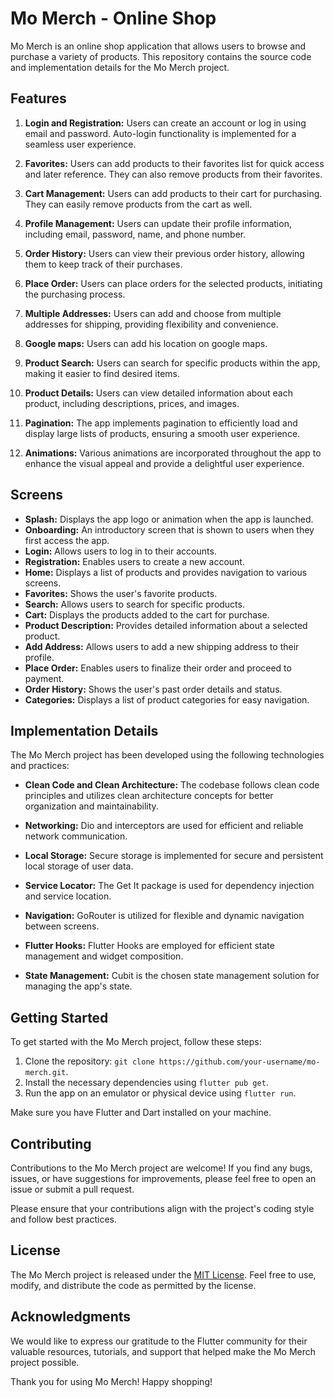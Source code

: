 # Mo Merch - Online Shop

Mo Merch is an online shop application that allows users to browse and purchase a variety of products. This repository contains the source code and implementation details for the Mo Merch project.

## Features

1. **Login and Registration:** Users can create an account or log in using email and password. Auto-login functionality is implemented for a seamless user experience.

2. **Favorites:** Users can add products to their favorites list for quick access and later reference. They can also remove products from their favorites.

3. **Cart Management:** Users can add products to their cart for purchasing. They can easily remove products from the cart as well.

4. **Profile Management:** Users can update their profile information, including email, password, name, and phone number.

5. **Order History:** Users can view their previous order history, allowing them to keep track of their purchases.

6. **Place Order:** Users can place orders for the selected products, initiating the purchasing process.

7. **Multiple Addresses:** Users can add and choose from multiple addresses for shipping, providing flexibility and convenience.
   
8. **Google maps:** Users can add his location on google maps.
 
9. **Product Search:** Users can search for specific products within the app, making it easier to find desired items.

10. **Product Details:** Users can view detailed information about each product, including descriptions, prices, and images.

11. **Pagination:** The app implements pagination to efficiently load and display large lists of products, ensuring a smooth user experience.

12. **Animations:** Various animations are incorporated throughout the app to enhance the visual appeal and provide a delightful user experience.

## Screens

- **Splash:** Displays the app logo or animation when the app is launched.
- **Onboarding:** An introductory screen that is shown to users when they first access the app.
- **Login:** Allows users to log in to their accounts.
- **Registration:** Enables users to create a new account.
- **Home:** Displays a list of products and provides navigation to various screens.
- **Favorites:** Shows the user's favorite products.
- **Search:** Allows users to search for specific products.
- **Cart:** Displays the products added to the cart for purchase.
- **Product Description:** Provides detailed information about a selected product.
- **Add Address:** Allows users to add a new shipping address to their profile.
- **Place Order:** Enables users to finalize their order and proceed to payment.
- **Order History:** Shows the user's past order details and status.
- **Categories:** Displays a list of product categories for easy navigation.

## Implementation Details

The Mo Merch project has been developed using the following technologies and practices:

- **Clean Code and Clean Architecture:** The codebase follows clean code principles and utilizes clean architecture concepts for better organization and maintainability.

- **Networking:** Dio and interceptors are used for efficient and reliable network communication.

- **Local Storage:** Secure storage is implemented for secure and persistent local storage of user data.

- **Service Locator:** The Get It package is used for dependency injection and service location.

- **Navigation:** GoRouter is utilized for flexible and dynamic navigation between screens.

- **Flutter Hooks:** Flutter Hooks are employed for efficient state management and widget composition.

- **State Management:** Cubit is the chosen state management solution for managing the app's state.

## Getting Started

To get started with the Mo Merch project, follow these steps:

1. Clone the repository: `git clone https://github.com/your-username/mo-merch.git`.
2. Install the necessary dependencies using `flutter pub get`.
3. Run the app on an emulator or physical device using `flutter run`.

Make sure you have Flutter and Dart installed on your machine.

## Contributing

Contributions to the Mo Merch project are welcome! If you find any bugs, issues, or have suggestions for improvements, please feel free to open an issue or submit a pull request.

Please ensure that your contributions align with the project's coding style and follow best practices.

## License

The Mo Merch project is released under the [MIT License](LICENSE.md). Feel free to use, modify, and distribute the code as permitted by the license.

## Acknowledgments

We would like to express our gratitude to the Flutter community for their valuable resources, tutorials, and support that helped make the Mo Merch project possible.

Thank you for using Mo Merch! Happy shopping!
